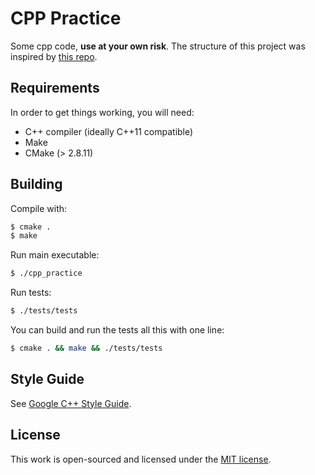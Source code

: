 # CPP Practice

Some cpp code, **use at your own risk**. The structure of this project was inspired by [this repo](https://github.com/KanoComputing/googletest-sample).

## Requirements

In order to get things working, you will need:

+ C++ compiler (ideally C++11 compatible)
+ Make
+ CMake (> 2.8.11)

## Building

Compile with:

```bash
$ cmake .
$ make
```

Run main executable:

```bash
$ ./cpp_practice
```

Run tests:

```bash
$ ./tests/tests
```

You can build and run the tests all this with one line:

```bash
$ cmake . && make && ./tests/tests
```

## Style Guide

See [Google C++ Style Guide](https://google.github.io/styleguide/cppguide.html).

## License

This work is open-sourced and licensed under the [MIT license](LICENSE).
